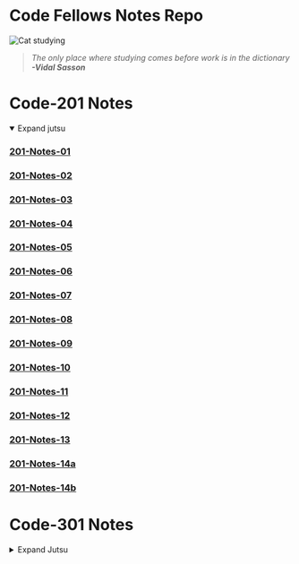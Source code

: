 # Code Fellows Notes Repo


![Cat studying](https://pbs.twimg.com/media/EcV0D7XX0AQj-1-?format=jpg&name=small)
> *The only place where studying comes before work is in the dictionary*
> ***-Vidal Sasson***


# Code-201 Notes
<details open>
<summary> Expand jutsu </summary>

### <a href="https://abditake.github.io/Reading-Notes/Code-201/class-01.html">201-Notes-01</a>

### <a href="https://abditake.github.io/Reading-Notes/Code-201/Class-02.html">201-Notes-02</a>

### <a href="https://abditake.github.io/Reading-Notes/Code-201/Class-03.html">201-Notes-03</a>

### <a href="https://abditake.github.io/Reading-Notes/Code-201/Class-04.html">201-Notes-04</a>

### <a href="https://abditake.github.io/Reading-Notes/Code-201/Class-05.html">201-Notes-05</a>

### <a href="https://abditake.github.io/Reading-Notes/Code-201/Class-06.html">201-Notes-06</a>

### <a href="https://abditake.github.io/Reading-Notes/Code-201/class-07.html">201-Notes-07</a>

### <a href="https://abditake.github.io/Reading-Notes/Code-201/class-08.html">201-Notes-08</a>

### <a href="https://abditake.github.io/Reading-Notes/Code-201/class-09.html">201-Notes-09</a>

### <a href="https://abditake.github.io/Reading-Notes/Code-201/class-10.html">201-Notes-10</a>

### <a href="https://abditake.github.io/Reading-Notes/Code-201/class-11.html">201-Notes-11</a>

### <a href="https://abditake.github.io/Reading-Notes/Code-201/class-12.html">201-Notes-12</a>

### <a href="https://abditake.github.io/Reading-Notes/Code-201/class-13.html">201-Notes-13</a>

### <a href="https://abditake.github.io/Reading-Notes/Code-201/class-14a.html">201-Notes-14a</a>

### <a href="https://abditake.github.io/Reading-Notes/Code-201/class-14b.html">201-Notes-14b</a>

</details>

# Code-301 Notes

<details>
  <summary>Expand Jutsu</summary>

### <a href="https://abditake.github.io/Reading-Notes/Code-301/class-01.html">201-Notes-01</a>
### 301-Notes-02 - locked
### 301-Notes-03 - locked
### 301-Notes-04 - locked
### 301-Notes-05 - locked
### 301-Notes-06 - locked
### 301-Notes-07 - locked
### 301-Notes-08 - locked
### 301-Notes-09 - locked
### 301-Notes-10 - locked
### 301-Notes-11 - locked
### 301-Notes-12 - locked
### 301-Notes-13 - locked
### 301-Notes-14 - locked
### 301-Notes-15 - locked




</details>






    
                  
    

          
            
